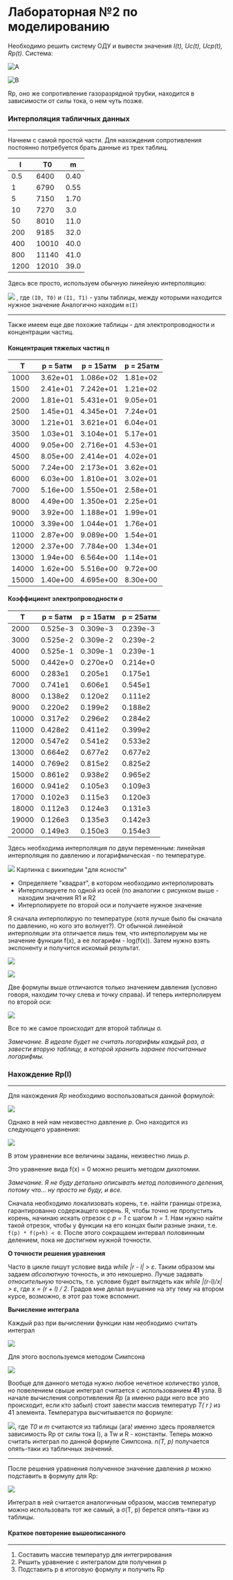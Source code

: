 # Лабораторная №2 по моделированию
Необходимо решить систему ОДУ и вывести значения *I(t), Uc(t), Ucp(t), Rp(t).*
Система:

![A](https://latex.codecogs.com/svg.latex?L_k\frac{dI}{dt}&space;&plus;&space;(R_k&space;&plus;&space;R_p\(I\))I&space;-&space;U_c&space;=&space;0)

![B](https://latex.codecogs.com/svg.latex?\frac{dUc}{dt}&space;=&space;-\frac{I}{Ck})

Rp, оно же сопротивление газоразрядной трубки, находится в зависимости от силы тока, о нем чуть позже.

### Интерполяция табличных данных
***
Начнем с самой простой части. Для нахождения сопротивления постоянно потребуется брать данные из трех таблиц.

I|T0|m
-----|-------|----
0.5  |6400   |0.40
1    |6790   |0.55
5    |7150   |1.70
10   |7270   |3.0
50   |8010   |11.0
200  |9185   |32.0
400  |10010  |40.0
800  |11140  |41.0
1200 |12010  |39.0

Здесь все просто, используем обычную линейную интерполяцию:

![](https://latex.codecogs.com/svg.latex?T\(I\)&space;=&space;T\(I_0\)&space;&plus;&space;\frac{T(I_1)&space;-&space;T(I_0)}{I_1&space;-&space;I_0}&space;(I&space;-&space;I_0))
, где `(I0, T0)` и `(I1, T1)` - узлы таблицы, между которыми находится нужное значение
Аналогично находим `m(I)`
***
Также имеем еще две похожие таблицы - для электропроводности и концентрации частиц.
#### Концентрация тяжелых частиц n

T|p = 5атм|p = 15атм|p = 25атм
---|---|---|---
1000 | 3.62e+01 | 1.086e+02 | 1.81e+02
1500 | 2.41e+01 | 7.242e+01 | 1.21e+02
2000 | 1.81e+01 | 5.431e+01 | 9.05e+01
2500 | 1.45e+01 | 4.345e+01 | 7.24e+01
3000 | 1.21e+01 | 3.621e+01 | 6.04e+01
3500 | 1.03e+01 | 3.104e+01 | 5.17e+01
4000 | 9.05e+00 | 2.716e+01 | 4.53e+01
4500 | 8.05e+00 | 2.414e+01 | 4.02e+01
5000 | 7.24e+00 | 2.173e+01 | 3.62e+01
6000 | 6.03e+00 | 1.810e+01 | 3.02e+01
7000 | 5.16e+00 | 1.550e+01 | 2.58e+01
8000 | 4.49e+00 | 1.350e+01 | 2.25e+01
9000 | 3.92e+00 | 1.188e+01 | 1.99e+01
10000 | 3.39e+00 | 1.044e+01 | 1.76e+01
11000 | 2.87e+00 | 9.089e+00 | 1.54e+01
12000 | 2.37e+00 | 7.784e+00 | 1.34e+01
13000 | 1.94e+00 | 6.564e+00 | 1.14e+01
14000 | 1.62e+00 | 5.516e+00 | 9.72e+00
15000 | 1.40e+00 | 4.695e+00 | 8.30e+00

#### Коэффициент электропроводности σ

T|p = 5атм|p = 15атм|p = 25атм
---|---|---|---
2000 | 0.525e-3 | 0.309e-3 | 0.239e-3
3000 | 0.525e-2 | 0.309e-2 | 0.239e-2
4000 | 0.525e-1 | 0.309e-1 | 0.239e-1
5000 | 0.442e+0 | 0.270e+0 | 0.214e+0
6000 | 0.283e1 | 0.205e1 | 0.175e1
7000 | 0.741e1 | 0.606e1 | 0.545e1
8000 | 0.138e2 | 0.120e2 | 0.111e2
9000 | 0.220e2 | 0.199e2 | 0.188e2
10000 | 0.317e2 | 0.296e2 | 0.284e2
11000 | 0.428e2 | 0.411e2 | 0.399e2
12000 | 0.547e2 | 0.541e2 | 0.533e2
13000 | 0.664e2 | 0.677e2 | 0.677e2
14000 | 0.769e2 | 0.815e2 | 0.825e2
15000 | 0.861e2 | 0.938e2 | 0.965e2
16000 | 0.941e2 | 0.105eЗ | 0.109eЗ
17000 | 0.102eЗ | 0.115eЗ | 0.120eЗ
18000 | 0.112eЗ | 0.124eЗ | 0.131e3
19000 | 0.126eЗ | 0.135e3 | 0.142eЗ
20000 | 0.149eЗ | 0.150eЗ | 0.154eЗ

Здесь необходима интерполяция по двум переменным: линейная интерполяция по давлению и логарифмическая - по температуре.

![](https://upload.wikimedia.org/wikipedia/commons/thumb/e/e7/Bilinear_interpolation.png/220px-Bilinear_interpolation.png) 
Картинка с википедии "для ясности"
* Определяете "квадрат", в котором необходимо интерполировать
* Интерполируете по одной из осей (по аналогии с рисунком выше - находим значения R1 и R2
* Интерполируете по второй оси и получаете нужное значение

Я сначала интерполирую по температуре (хотя лучше было бы сначала по давлению, но кого это волнует?). 
От обычной линейной интерполяции эта отличается лишь тем, что интерполируем мы не значение функции f(x), а ее логарифм - log(f(x)). Затем нужно взять экспоненту и получится искомый результат.

![](https://latex.codecogs.com/svg.latex?n_{log0}=&space;log\(n\(T_0,&space;p_0\)\)&space;&plus;&space;\frac{log\(n\(T_1,&space;p_0\)\)&space;-&space;log\(n\(T_0,&space;p_0\)\)}{T_1&space;-&space;T_0}&space;(T&space;-&space;T_0))

![](https://latex.codecogs.com/svg.latex?n_{log1}=&space;log\(n\(T_0,&space;p_1\)\)&space;&plus;&space;\frac{log\(n\(T_1,&space;p_1\)\)&space;-&space;log\(n\(T_0,&space;p_1\)\)}{T_1&space;-&space;T_0}&space;(T&space;-&space;T_0))

Две формулы выше отличаются только значением давления (условно говоря, находим точку слева и точку справа).
И теперь интерполируем по второй оси:

![](http://latex.codecogs.com/gif.latex?n\(T,&space;p\)&space;=&space;exp(n_{log0})&space;&plus;&space;\frac{exp(n_{log1})&space;-&space;exp(n_{log0})}{p_1&space;-&space;p_0}&space;(p&space;-&space;p_0))

Все то же самое происходит для второй таблицы σ.

_Замечание. В идеале будет не считать логарифмы каждый раз, а завести вторую таблицу, в которой хранить заранее посчитанные логарифмы._

### Нахождение Rp(I)
***

Для нахождения _Rp_ необходимо воспользоваться данной формулой:

![](http://latex.codecogs.com/svg.latex?R_p&space;=&space;\frac{l_e}{2\pi\int_{0}^{R}\sigma\(T(r),&space;p\)rdr})

Однако в ней нам неизвестно давление _p_. Оно находится из следующего уравнения:

![](http://latex.codecogs.com/svg.latex?\frac{2}{R^2}\int_{0}^{R}n\(T\(r\),&space;p\)rdr&space;-&space;\frac{p_{0[atm]}\cdot&space;7242}{T_{start}}&space;=&space;0)

В этом уравнении все величины заданы, неизвестно лишь _p_. 

Это уравнение вида f(x) = 0 можно решить методом дихотомии. 

_Замечание. Я не буду детально описывать метод половинного деления, потому что... ну просто не буду, и все._

Сначала необходимо локализовать корень, т.е. найти границы отрезка, гарантированно содержащего корень. Я, чтобы точно не пропустить корень, начинаю искать отрезок с _p = 1_ с шагом _h = 1_. Нам нужно найти такой отрезок, чтобы у функции на его концах были разные знаки, т.е. `f(p) * f(p+h) < 0`. После этого сокращаем интервал половинным делением, пока не достигнем нужной точности.

**О точности решения уравнения**

Часто в цикле пишут условие вида _while |r - l| > ε_. Таким образом мы задаем _абсолютную_ точность, и это некошерно. Лучше задавать _относительную_ точность, т.е. условие будет выглядеть как _while |(r-l)/x| > ε_, где _x = (r + l) / 2_.
Градов мне делал внушение на эту тему на втором курсе, возможно, в этот раз тоже вспомнит.

**Вычисление интеграла**

Каждый раз при вычислении функции нам необходимо считать интеграл 

![](http://latex.codecogs.com/svg.latex?\int_{0}^{R}n\(T(r),&space;p\)rdr)

Для этого воспользуемся методом Симпсона

![](https://wikimedia.org/api/rest_v1/media/math/render/svg/66c8c4e7dbfcaf9b3045745b4fd7b9240f1cae71)

Вообще для данного метода нужно любое нечетное количество узлов, но повелением свыше интеграл считается с использованием **41** узла.
В начале вычисления сопротивления _Rp_ (а именно ради него все это происходит, если кто забыл) стоит завести массив температур _T( r )_ из 41 элемента. Температура высчитывается по формуле:

![](http://latex.codecogs.com/svg.latex?T(r)&space;=&space;(T_w&space;-&space;T_0)(r/R)^m&space;&plus;&space;T_0), где
_T0_ и _m_ считаются из таблицы (ага! именно здесь проявляется зависимость Rp от силы тока I), а Tw и R - константы.
Теперь можно считать интеграл по данной формуле Симпсона. _n(T, p)_ получается опять-таки из табличных значений.
***
После решения уравнения полученное значение давления _p_ можно подставить в формулу для Rp:

![](http://latex.codecogs.com/svg.latex?R_p&space;=&space;\frac{l_e}{2\pi\int_{0}^{R}\sigma\(T(r),&space;p\)rdr})

Интеграл в ней считается аналогичным образом, массив температур можно использовать тот же самый, а σ(T, p) берется опять-таки из таблицы.

#### Краткое повторение вышеописанного
***
1. Составить массив температур для интегрирования
2. Решить уравнение с интегралом для получения p
3. Подставить p в итоговую формулу и получить Rp







